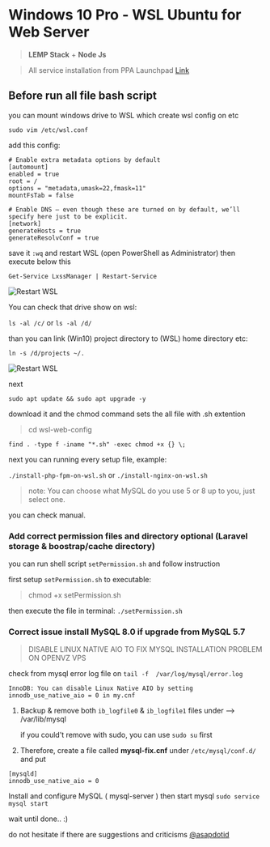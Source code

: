 # Windows 10 Pro - WSL Ubuntu for Web Server

> **LEMP Stack** + **Node Js**

> All service installation from PPA Launchpad [Link](https://launchpad.net/ubuntu)

## Before run all file bash script

you can mount windows drive to WSL which create wsl config on etc

```sudo vim /etc/wsl.conf```

add this config:

```
# Enable extra metadata options by default
[automount]
enabled = true
root = /
options = "metadata,umask=22,fmask=11"
mountFsTab = false

# Enable DNS – even though these are turned on by default, we’ll specify here just to be explicit.
[network]
generateHosts = true
generateResolvConf = true
```

save it `:wq` and restart WSL (open PowerShell as Administrator) then execute below this

```
Get-Service LxssManager | Restart-Service
```

![Restart WSL](./images/wsl-powershell-restart-wsl.jpg "Restart WSL from PowerShell as Administrator")

You can check that drive show on wsl:

`ls -al /c/` or `ls -al /d/`

than you can link (Win10) project directory to (WSL) home directory etc:

`ln -s /d/projects ~/.`

![Restart WSL](./images/wsl-list-home-dir.jpg "Show list home directory WSL")

next

```
sudo apt update && sudo apt upgrade -y
```

download it and the chmod command sets the all file with .sh extention

> cd wsl-web-config

```find . -type f -iname "*.sh" -exec chmod +x {} \;```

next you can running every setup file, example:

`./install-php-fpm-on-wsl.sh` or `./install-nginx-on-wsl.sh`

> note: You can choose what MySQL do you use 5 or 8 up to you, just select one.

you can check manual.

### Add correct permission files and directory optional (Laravel storage & boostrap/cache directory)

you can run shell script `setPermission.sh` and follow instruction

first setup `setPermission.sh` to executable:

> chmod +x setPermission.sh

then execute the file in terminal: `./setPermission.sh`


### Correct issue install MySQL 8.0 if upgrade from MySQL 5.7

> DISABLE LINUX NATIVE AIO TO FIX MYSQL INSTALLATION PROBLEM ON OPENVZ VPS

check from mysql error log file on `tail -f  /var/log/mysql/error.log`

```
InnoDB: You can disable Linux Native AIO by setting innodb_use_native_aio = 0 in my.cnf
```

1. Backup & remove both `ib_logfile0` & `ib_logfile1` files under --> /var/lib/mysql

    if you could't remove with sudo, you can use `sudo su` first

1. Therefore, create a file called **mysql-fix.cnf** under `/etc/mysql/conf.d/` and put

```
[mysqld]
innodb_use_native_aio = 0
```

Install and configure MySQL ( mysql-server ) then start mysql `sudo service mysql start`

wait until done.. :)

do not hesitate if there are suggestions and criticisms [@asapdotid](https://github.com/asapdotid)

